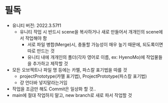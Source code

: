 # 필독
- 유니티 버전: 2022.3.57f1
  - 유니티 작업 시 반드시 scene을 복사하거나 새로 만들어서 개개인의 scene에서 작업해야 함
    - 서로 파일 병합(Merge)시, 충돌할 가능성이 매우 높기 때문에, 되도록이면 따로 만드는 것
    - 유니티 내에 개개인의 폴더(각자 영어로 이름, ex: HyenoMo)에 작업물들을 추가하고 제작할 것
- 모든 오브젝트나 파일 명 등에는 카멜, 파스칼 표기법을 따를 것
  - projectPrototype(카멜 표기법), ProjectPrototype(파스칼 표기법)
  - 걍 언더바 넣지말라는거임
- 작업을 조금만 해도 Commit은 일상화 할 것..
- main에 절대 작업하지 말고, new branch로 새로 파서 작업할 것

  
##

